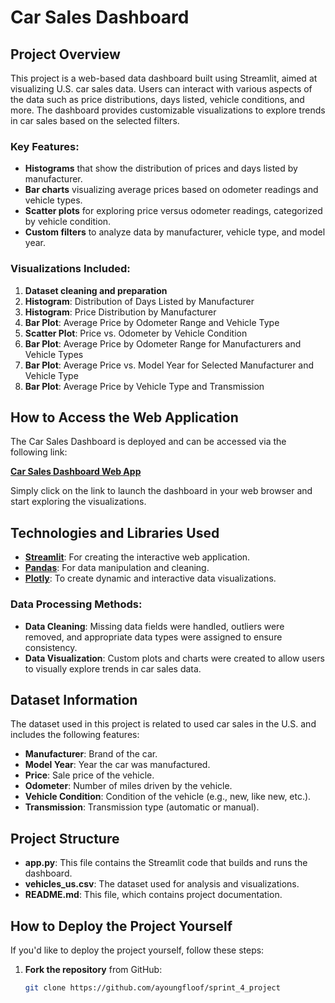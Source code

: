 # Car Sales Dashboard

## Project Overview

This project is a web-based data dashboard built using Streamlit, aimed at visualizing U.S. car sales data. Users can interact with various aspects of the data such as price distributions, days listed, vehicle conditions, and more. The dashboard provides customizable visualizations to explore trends in car sales based on the selected filters.

### Key Features:
- **Histograms** that show the distribution of prices and days listed by manufacturer.
- **Bar charts** visualizing average prices based on odometer readings and vehicle types.
- **Scatter plots** for exploring price versus odometer readings, categorized by vehicle condition.
- **Custom filters** to analyze data by manufacturer, vehicle type, and model year.

### Visualizations Included:
1. **Dataset cleaning and preparation**
2. **Histogram**: Distribution of Days Listed by Manufacturer
3. **Histogram**: Price Distribution by Manufacturer
4. **Bar Plot**: Average Price by Odometer Range and Vehicle Type
5. **Scatter Plot**: Price vs. Odometer by Vehicle Condition
6. **Bar Plot**: Average Price by Odometer Range for Manufacturers and Vehicle Types
7. **Bar Plot**: Average Price vs. Model Year for Selected Manufacturer and Vehicle Type
8. **Bar Plot**: Average Price by Vehicle Type and Transmission

## How to Access the Web Application

The Car Sales Dashboard is deployed and can be accessed via the following link:

[**Car Sales Dashboard Web App**](https://your-app-link-here)  

Simply click on the link to launch the dashboard in your web browser and start exploring the visualizations.

## Technologies and Libraries Used

- **[Streamlit](https://streamlit.io/)**: For creating the interactive web application.
- **[Pandas](https://pandas.pydata.org/)**: For data manipulation and cleaning.
- **[Plotly](https://plotly.com/python/)**: To create dynamic and interactive data visualizations.
  
### Data Processing Methods:
- **Data Cleaning**: Missing data fields were handled, outliers were removed, and appropriate data types were assigned to ensure consistency.
- **Data Visualization**: Custom plots and charts were created to allow users to visually explore trends in car sales data.

## Dataset Information

The dataset used in this project is related to used car sales in the U.S. and includes the following features:
- **Manufacturer**: Brand of the car.
- **Model Year**: Year the car was manufactured.
- **Price**: Sale price of the vehicle.
- **Odometer**: Number of miles driven by the vehicle.
- **Vehicle Condition**: Condition of the vehicle (e.g., new, like new, etc.).
- **Transmission**: Transmission type (automatic or manual).

## Project Structure

- **app.py**: This file contains the Streamlit code that builds and runs the dashboard.
- **vehicles_us.csv**: The dataset used for analysis and visualizations.
- **README.md**: This file, which contains project documentation.

## How to Deploy the Project Yourself

If you'd like to deploy the project yourself, follow these steps:

1. **Fork the repository** from GitHub:
   ```bash
   git clone https://github.com/ayoungfloof/sprint_4_project
